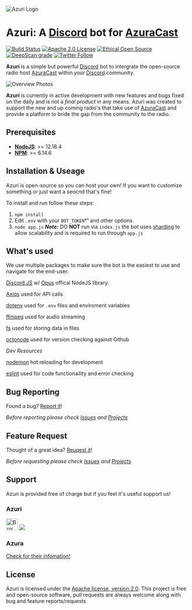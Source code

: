 [AzuraCast]: (https://www.azuracast.com/)
[Discord]: (https://discord.com)
![Azuri Logo](https://i.ninjalabs.dev/ih7mkp8.png)

# Azuri: A [Discord] bot for [AzuraCast]

[![Build Status](https://travis-ci.com/NinjaLabs-Dev/Azuri.svg?branch=master)](https://travis-ci.com/NinjaLabs-Dev/Azuri)
[![Apache 2.0 License](https://img.shields.io/github/license/azuracast/azuracast.svg)]()
[![Ethical Open Source](https://img.shields.io/badge/open-ethical-%234baaaa)](https://ethicalsource.dev/definition/)
[![DeepScan grade](https://deepscan.io/api/teams/11651/projects/14572/branches/274342/badge/grade.svg)](https://deepscan.io/dashboard#view=project&tid=11651&pid=14572&bid=274342)
[![Twitter Follow](https://img.shields.io/twitter/follow/ninjalabs_.svg?style=social&label=Follow)](https://twitter.com/ninjalabs_)

**Azuri** is a simple but powerful [Discord] bot to intergrate the open-source radio host [AzuraCast] within your [Discord] community.

![Overview Photos](https://i.ninjalabs.dev/2wclpa4.png)

**Azuri** is currently in active development with new features and bugs fixed on the daily and is not a *final product* in any means. Azuri was created to support the new and up coming radio's that take use of [AzuraCast] and provide a platform to bride the gap from the community to the radio. 

## Prerequisites
 - [**NodeJS**](https://nodejs.org/): >= 12.18.4
 - [**NPM**](https://www.npmjs.com/get-npm): >= 6.14.6

## Installation & Useage
Azuri is open-source so you can host your own! If you want to customize something or just want a seocnd that's fine!

To install and run follow these steps:
  1. `npm install`
  2. Edit `.env` with your `BOT_TOKEN`*¹ and other options
  3. `node app.js` ***Note:*** DO **NOT** run via `index.js` the bot uses [sharding](https://discordjs.guide/sharding/) to allow scalability and is required to run through `app.js`

## What's used
We use multiple packages to make sure the bot is the easiest to use and navigate for the end-user. 

[Discord.JS](http://discord.js.org/) w/ [Opus](https://www.npmjs.com/package/@discordjs/opus) offical NodeJS library.

[Axios](https://www.npmjs.com/package/axios) used for API calls

[dotenv](https://www.npmjs.com/package/dotenv) used for `.env` files and enviroment variables

[ffmpeg](https://www.npmjs.com/package/ffmpeg-static) used for audio streaming

[fs](https://www.npmjs.com/package/fs) used for storing data in files

[octonode](https://www.npmjs.com/package/octonode) used for version checking against Github

*Dev Resources*

[nodemon](https://www.npmjs.com/package/nodemon) hot reloading for development

[eslint](https://www.npmjs.com/package/eslint) used for code functionaility and error checking

## Bug Reporting 
Found a bug? [Report it](https://github.com/NinjaLabs-Dev/Azuri/issues/new?assignees=&labels=bug&template=bug_report.md&title=%5BBUG%5D+)!

*Before reporting please check [Issues](https://github.com/NinjaLabs-Dev/Azuri/issues) and [Projects](https://github.com/NinjaLabs-Dev/Azuri/projects)*

## Feature Request
Thought of a great idea? [Reuqest it](https://github.com/NinjaLabs-Dev/Azuri/issues/new?assignees=&labels=enhancement&template=feature_request.md&title=%5BFEATURE%5D)!

*Before requesting please check [Issues](https://github.com/NinjaLabs-Dev/Azuri/issues) and [Projects](https://github.com/NinjaLabs-Dev/Azuri/projects)*

## Support
Azuri is provided free of charge but if you feel it's useful support us!

### Azuri 
<a href="https://ko-fi.com/ninjalabs" target="_blank" title="Buy me a coffee!"><img height='32' style='border:0px;height:32px;' src='https://az743702.vo.msecnd.net/cdn/kofi1.png?v=b' border='0' alt='Buy Me a Coffee at ko-fi.com' /></a>
<a href="https://www.paypal.com/cgi-bin/webscr?cmd=_s-xclick&hosted_button_id=R22KA59DG36GE"><img src="https://www.paypalobjects.com/en_US/i/btn/btn_donateCC_LG.gif"></a>

### Azura
[Check for their infomation!](https://github.com/AzuraCast/AzuraCast/blob/master/README.md#support-azuracast-development)


## License

Azuri is licensed under the [Apache license, version 2.0](https://github.com/NinjaLabs-Dev/Azuri/blob/master/LICENSE.txt). This project is free and open-source software, pull requests are always welcome along with bug and feature reports/requests